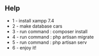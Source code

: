 
## Help 

- 1 - install xampp 7.4
- 2 - make database cars
- 3 - run command : composer install
- 4 - run command : php artisan migrate
- 5 - run command : php artisan serv
- 6 - enjoy it!
